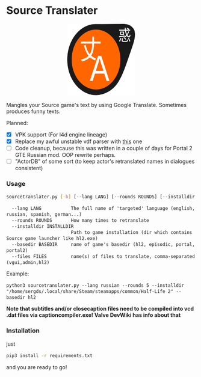 # Source Translater
<p align="center">
  <img width="179.92" height="190" src="_img/srctr_logo.svg">
</p>
Mangles your Source game's text by using Google Translate. Sometimes produces funny texts.

Planned:
- [X] VPK support (For l4d engine lineage)
- [X] Replace my awful unstable vdf parser with [this](https://pypi.org/project/vdf/) one
- [ ] Code cleanup, because this was written in a couple of days for Portal 2 GTE Russian mod. OOP rewrite perhaps.
- [ ] "ActorDB" of some sort (to keep actor's retranslated names in dialogues consistent)

### Usage

```bash
sourcetranslater.py [-h] [--lang LANG] [--rounds ROUNDS] [--installdir INSTALLDIR] [--basedir BASEDIR]
```
```
  --lang LANG           The full name of 'targeted' language (english, russian, spanish, german...)
  --rounds ROUNDS       How many times to retranslate
  --installdir INSTALLDIR
                        Path to game installation (dir which contains Source game launcher like hl2.exe)
  --basedir BASEDIR     name of game's basedir (hl2, episodic, portal, portal2)
  --files FILES         name(s) of files to translate, comma-separated (vgui,admin,hl2)
```
Example:
```
python3 sourcetranslater.py --lang russian --rounds 5 --installdir "/home/sergds/.local/share/Steam/steamapps/common/Half-Life 2" --basedir hl2
```

**Note that subtitles and/or closecaption files need to be compiled into vcd .dat files via captioncompiler.exe! Valve DevWiki has info about that**

### Installation
just
```bash
pip3 install -r requirements.txt
```
and you are ready to go!
